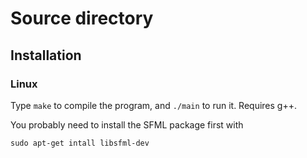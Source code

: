 # Source directory

## Installation

### Linux

Type `make` to compile the program, and `./main` to run it. Requires g++.

You probably need to install the SFML package first with
```
sudo apt-get intall libsfml-dev
```
